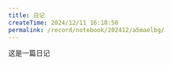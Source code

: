 ```yaml
---
title: 日记
createTime: 2024/12/11 16:18:50
permalink: /record/notebook/202412/a5maelbg/
---
```


这是一篇日记